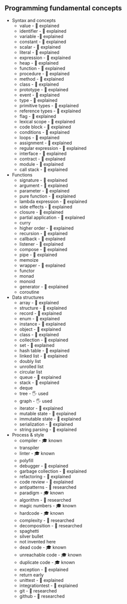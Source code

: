 ## Programming fundamental concepts

- Syntax and concepts
  - value -  🙋 explained
  - identifier - 🙋 explained
  - variable -🙋 explained
  - constant - 🙋 explained
  - scalar - 🙋 explained
  - literal - 🙋 explained
  - expression - 🙋 explained
  - heap - 🙋 explained
  - function - 🙋 explained
  - procedure - 🙋 explained
  - method - 🙋 explained
  - class - 🙋 explained
  - prototype - 🙋 explained
  - event - 🙋 explained
  - type - 🙋 explained
  - primitive types - 🙋 explained
  - reference types - 🙋 explained
  - flag - 🙋 explained
  - lexical scope - 🙋 explained
  - code block - 🙋 explained
  - conditions - 🙋 explained
  - loops - 🙋 explained
  - assignment - 🙋 explained
  - regular expression - 🙋 explained
  - interface - 🙋 explained
  - contract - 🙋 explained
  - module - 🙋 explained
  - call stack - 🙋 explained
- Functions
  - signature - 🙋 explained
  - argument - 🙋 explained
  - parameter - 🙋 explained
  - pure function - 🙋 explained
  - lambda expression - 🙋 explained
  - side effects - 🙋 explained
  - closure - 🙋 explained
  - partial application - 🙋 explained
  - curry
  - higher order - 🙋 explained
  - recursion - 🙋 explained
  - callback - 🙋 explained
  - listener - 🙋 explained
  - compose - 🙋 explained
  - pipe - 🙋 explained
  - memoize 
  - wrapper - 🙋 explained
  - functor
  - monad
  - monoid
  - generator - 🙋 explained
  - coroutine
- Data structures
  - array - 🙋 explained
  - structure - 🙋 explained
  - record - 🙋 explained
  - enum - 🙋 explained 
  - instance - 🙋 explained
  - object - 🙋 explained
  - class - 🙋 explained
  - collection - 🙋 explained
  - set - 🙋 explained
  - hash table - 🙋 explained
  - linked list - 🙋 explained
  - doubly list 
  - unrolled list
  - circular list
  - queue - 🙋 explained
  - stack - 🙋 explained
  - deque 
  - tree - 🖐️ used
  - graph - 🖐️ used
  - iterator - 🙋 explained
  - mutable state - 🙋 explained
  - immutable state - 🙋 explained
  - serialization - 🙋 explained
  - string parsing - 🙋 explained
- Process & style
  - compiler - 🎓 known
  - transpiler 
  - linter - 🎓 known
  - polyfill
  - debugger - 🙋 explained
  - garbage collection - 🙋 explained
  - refactoring - 🙋 explained
  - code review - 🙋 explained
  - antipatterns - 🔬 researched
  - paradigm - 🎓 known
  - algorithm - 🔬 researched
  - magic numbers - 🎓 known
  - hardcode - 🎓 known
  - complexity - 🔬 researched
  - decomposition - 🔬 researched
  - spaghetti
  - silver bullet
  - not invented here
  - dead code - 🎓 known
  - unreachable code - 🎓 known
  - duplicate code - 🎓 known
  - exception - 🙋 explained
  - return early
  - unittest - 🙋 explained
  - integrationtest - 🙋 explained
  - git - 🔬 researched
  - github - 🔬 researched
